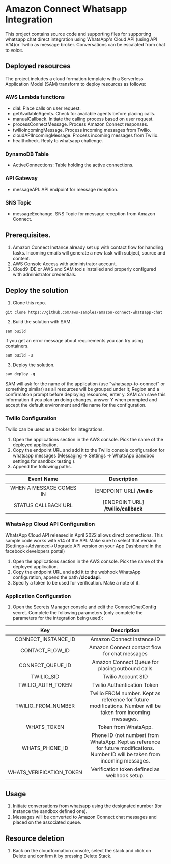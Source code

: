 # Amazon Connect Whatsapp Integration
This project contains source code and supporting files for supporting whatsapp chat direct integration using WhatsApp's Cloud API (using API V.14)or Twilio as message broker. Conversations can be escalated from chat to voice.

## Deployed resources

The project includes a cloud formation template with a Serverless Application Model (SAM) transform to deploy resources as follows:

### AWS Lambda functions
- dial: Place calls on user request.
- getAvailableAgents. Check for available agents before placing calls.
- manualCallback. Initiate the calling process based on user request.
- processConnectMessage. Process Amazon Connect responses.
- twilioIncomingMessage. Process incoming messages from Twilio.
- cloudAPIIncomingMessage. Process incoming messages from Twilio.
- healthcheck. Reply to whatsapp challenge.

### DynamoDB Table
- ActiveConnections: Table holding the active connections.

### API Gateway
- messageAPI. API endpoint for message reception.

### SNS Topic
- messageExchange. SNS Topic for message reception from Amazon Connect.

## Prerequisites.
1. Amazon Connect Instance already set up with contact flow for handling tasks. Incoming emails will generate a new task with subject, source and content.
2. AWS Console Access with administrator account.
3. Cloud9 IDE or AWS and SAM tools installed and properly configured with administrator credentials.

## Deploy the solution
1. Clone this repo.

`git clone https://github.com/aws-samples/amazon-connect-whatsapp-chat`

2. Build the solution with SAM.

`sam build` 

if you get an error message about requirements you can try using containers.

`sam build -u` 


3. Deploy the solution.

`sam deploy -g`

SAM will ask for the name of the application (use "whatsapp-to-connect" or something similar) as all resources will be grouped under it; Region and a confirmation prompt before deploying resources, enter y.
SAM can save this information if you plan un doing changes, answer Y when prompted and accept the default environment and file name for the configuration.

### Twilio Configuration
Twilio can be used as a broker for integrations.
1. Open the applications section in the AWS console. Pick the name of the deployed application.
2. Copy the endpoint URL and add it to the Twilio console configuration for whatsapp messages (Messaging -> Settings -> WhatsApp Sandbox settings for sandbox testing ). 
3. Append the following paths.

| Event Name | Description | 
|:--------:|:-------------:|
|WHEN A MESSAGE COMES IN | [ENDPOINT URL] **/twilio** | 
|STATUS CALLBACK URL |[ENDPOINT URL] **/twilio/callback**| 

### WhatsApp Cloud API Configuration
WhatsApp Cloud API released in April 2022 allows direct connections. This sample code works with v14 of the API. Make sure to select that version (Settings->Advanced->Upgrade API version on your App Dashboard in the facebook developers portal)
1. Open the applications section in the AWS console. Pick the name of the deployed application.
2. Copy the endpoint URL and add it to the webhook WhatsApp configuration, append the path  **/cloudapi**.
3. Specify a token to be used for verification. Make a note of it.

### Application Configuration
1. Open the Secrets Manager console and edit the ConnectChatConfig secret. Complete the following parameters (only complete the parameters for the integration being used):

| Key | Description | 
|:--------:|:-------------:|
|CONNECT_INSTANCE_ID | Amazon Connect Instance ID | 
|CONTACT_FLOW_ID |Amazon Connect contact flow for chat messages| 
|CONNECT_QUEUE_ID |Amazon Connect Queue for placing outbound calls | 
|TWILIO_SID |Twilio Account SID| 
|TWILIO_AUTH_TOKEN |Twilio Authentication Token| 
|TWILIO_FROM_NUMBER |Twilio FROM number. Kept as reference for future modifications. Number will be taken from incoming messages.|
|WHATS_TOKEN| Token from WhatsApp.|
|WHATS_PHONE_ID| Phone ID (not number) from WhatsApp. Kept as reference for future modifications. Number ID will be taken from incoming messages.|
|WHATS_VERIFICATION_TOKEN| Verification token defined as webhook setup.|

## Usage
1. Initiate conversations from whatsapp using the designated number (for instance the sandbox defined one).
2. Messages will be converted to Amazon Connect chat messages and placed on the associated queue.

## Resource deletion
1. Back on the cloudformation console, select the stack and click on Delete and confirm it by pressing Delete Stack. 
